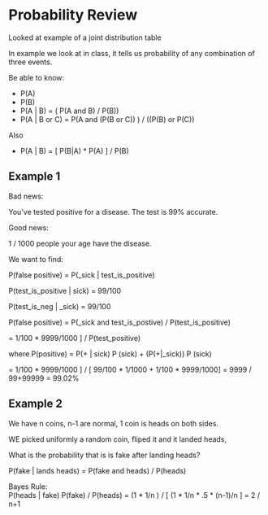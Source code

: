 # Probability Review
Looked at example of a joint distribution table

In example we look at in class, it
tells us probability of any combination of three events.

Be able to know:
* P(A)
* P(B)
* P(A | B) = ( P(A and B) / P(B))
* P(A | B or C) = P(A and (P(B or C)) ) / ((P(B) or P(C))

Also
* P(A | B) = [ P(B|A) * P(A) ] / P(B)

## Example 1
Bad news:

You've tested positive for a disease. The test is 99% accurate. 

Good news:

1 / 1000 people your age have the disease.

We want to find:

P(false positive) = P(_sick | test_is_positive)

P(test_is_positive | sick) = 99/100

P(test_is_neg | _sick) = 99/100

P(false positive) = P(_sick and test_is_postive) / P(test_is_positive)

= 1/100 * 9999/1000 ] / P(test_positive)

where P(positive) = P(+ | sick) P (sick) + (P(+|_sick)) P (sick)

= 1/100 * 9999/1000 ] / [ 99/100 * 1/1000 + 1/100 * 9999/1000]
= 9999 / 99+99999 = 99.02%

## Example 2
We have n coins, n-1 are normal, 1 coin is heads on both sides.

WE picked uniformly a random coin, fliped it and it landed heads,

What is the probability that is is fake after landing heads?

P(fake | lands heads) = P(fake and heads) / P(heads)

Bayes Rule:<br>
P(heads | fake) P(fake) / P(heads) = (1 * 1/n ) / [ (1 * 1/n * .5 * (n-1)/n ]
= 2 / n+1

